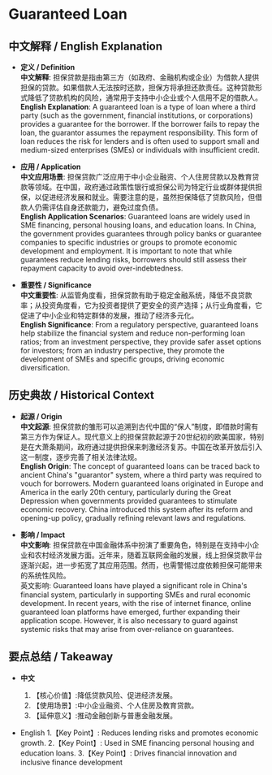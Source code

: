 # Guaranteed Loan

## 中文解释 / English Explanation

* **定义 / Definition**  
  **中文解释**: 担保贷款是指由第三方（如政府、金融机构或企业）为借款人提供担保的贷款。如果借款人无法按时还款，担保方将承担还款责任。这种贷款形式降低了贷款机构的风险，通常用于支持中小企业或个人信用不足的借款人。  
  **English Explanation**: A guaranteed loan is a type of loan where a third party (such as the government, financial institutions, or corporations) provides a guarantee for the borrower. If the borrower fails to repay the loan, the guarantor assumes the repayment responsibility. This form of loan reduces the risk for lenders and is often used to support small and medium-sized enterprises (SMEs) or individuals with insufficient credit.

* **应用 / Application**  
  **中文应用场景**: 担保贷款广泛应用于中小企业融资、个人住房贷款以及教育贷款等领域。在中国，政府通过政策性银行或担保公司为特定行业或群体提供担保，以促进经济发展和就业。需要注意的是，虽然担保降低了贷款风险，但借款人仍需评估自身还款能力，避免过度负债。  
  **English Application Scenarios**: Guaranteed loans are widely used in SME financing, personal housing loans, and education loans. In China, the government provides guarantees through policy banks or guarantee companies to specific industries or groups to promote economic development and employment. It is important to note that while guarantees reduce lending risks, borrowers should still assess their repayment capacity to avoid over-indebtedness.

* **重要性 / Significance**  
  **中文重要性**: 从监管角度看，担保贷款有助于稳定金融系统，降低不良贷款率；从投资角度看，它为投资者提供了更安全的资产选择；从行业角度看，它促进了中小企业和特定群体的发展，推动了经济多元化。  
  **English Significance**: From a regulatory perspective, guaranteed loans help stabilize the financial system and reduce non-performing loan ratios; from an investment perspective, they provide safer asset options for investors; from an industry perspective, they promote the development of SMEs and specific groups, driving economic diversification.

## 历史典故 / Historical Context

* **起源 / Origin**  
  **中文起源**: 担保贷款的雏形可以追溯到古代中国的“保人”制度，即借款时需有第三方作为保证人。现代意义上的担保贷款起源于20世纪初的欧美国家，特别是在大萧条期间，政府通过提供担保来刺激经济复苏。中国在改革开放后引入这一制度，逐步完善了相关法律法规。  
  **English Origin**: The concept of guaranteed loans can be traced back to ancient China's "guarantor" system, where a third party was required to vouch for borrowers. Modern guaranteed loans originated in Europe and America in the early 20th century, particularly during the Great Depression when governments provided guarantees to stimulate economic recovery. China introduced this system after its reform and opening-up policy, gradually refining relevant laws and regulations.

* **影响 / Impact**  
  **中文影响**: 担保贷款在中国金融体系中扮演了重要角色，特别是在支持中小企业和农村经济发展方面。近年来，随着互联网金融的发展，线上担保贷款平台逐渐兴起，进一步拓宽了其应用范围。然而，也需警惕过度依赖担保可能带来的系统性风险。  
  英文影响: Guaranteed loans have played a significant role in China's financial system, particularly in supporting SMEs and rural economic development. In recent years, with the rise of internet finance, online guaranteed loan platforms have emerged, further expanding their application scope. However, it is also necessary to guard against systemic risks that may arise from over-reliance on guarantees.

## 要点总结 / Takeaway

* **中文**  
  1. 【核心价值】:降低贷款风险、促进经济发展。
  2. 【使用场景】:中小企业融资、个人住房及教育贷款。
  3. 【延伸意义】:推动金融创新与普惠金融发展。

* English
  1.【Key Point】: Reduces lending risks and promotes economic growth.
  2.【Key Point】: Used in SME financing personal housing and education loans.
  3.【Key Point】: Drives financial innovation and inclusive finance development